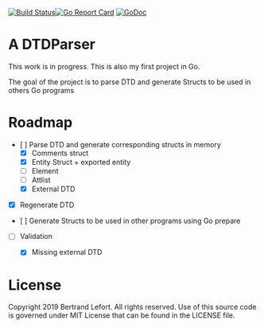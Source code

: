 [![Build Status](https://travis-ci.org/blefort/DTDParser.svg?branch=master)](https://travis-ci.org/blefort/DTDParser)[![Go Report Card](https://goreportcard.com/badge/github.com/blefort/DTDParser)](https://goreportcard.com/report/github.com/blefort/DTDParser)  [![GoDoc](https://godoc.org/github.com/blefort/DTDParser?status.svg)](https://godoc.org/github.com/blefort/DTDParser) 

# A DTDParser

This work is in progress. This is also my first project in Go.

The goal of the project is to parse DTD and generate Structs to be used in others Go programs


# Roadmap

* [ ] Parse DTD and generate corresponding structs in memory
    * [X] Comments struct
    * [X] Entity Struct + exported entity
    * [ ] Element
    * [ ] Attlist
    * [X] External DTD
* [X] Regenerate DTD
* [ ] Generate Structs to be used in other programs using Go prepare
* [ ] Validation
   * [X] Missing external DTD


# License

Copyright 2019 Bertrand Lefort. All rights reserved.
Use of this source code is governed under MIT License
that can be found in the LICENSE file.